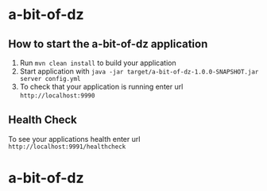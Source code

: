 # a-bit-of-dz

How to start the a-bit-of-dz application
---

1. Run `mvn clean install` to build your application
1. Start application with `java -jar target/a-bit-of-dz-1.0.0-SNAPSHOT.jar server config.yml`
1. To check that your application is running enter url `http://localhost:9990`

Health Check
---

To see your applications health enter url `http://localhost:9991/healthcheck`
# a-bit-of-dz
